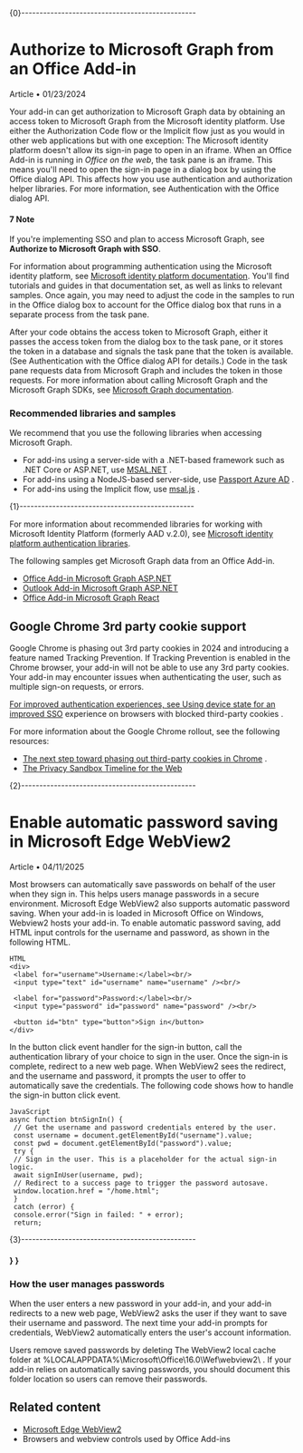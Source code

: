 {0}------------------------------------------------

# **Authorize to Microsoft Graph from an Office Add-in**

Article • 01/23/2024

Your add-in can get authorization to Microsoft Graph data by obtaining an access token to Microsoft Graph from the Microsoft identity platform. Use either the Authorization Code flow or the Implicit flow just as you would in other web applications but with one exception: The Microsoft identity platform doesn't allow its sign-in page to open in an iframe. When an Office Add-in is running in *Office on the web*, the task pane is an iframe. This means you'll need to open the sign-in page in a dialog box by using the Office dialog API. This affects how you use authentication and authorization helper libraries. For more information, see Authentication with the Office dialog API.

#### 7 **Note**

If you're implementing SSO and plan to access Microsoft Graph, see **Authorize to Microsoft Graph with SSO**.

For information about programming authentication using the Microsoft identity platform, see [Microsoft identity platform documentation](https://learn.microsoft.com/en-us/azure/active-directory/develop). You'll find tutorials and guides in that documentation set, as well as links to relevant samples. Once again, you may need to adjust the code in the samples to run in the Office dialog box to account for the Office dialog box that runs in a separate process from the task pane.

After your code obtains the access token to Microsoft Graph, either it passes the access token from the dialog box to the task pane, or it stores the token in a database and signals the task pane that the token is available. (See Authentication with the Office dialog API for details.) Code in the task pane requests data from Microsoft Graph and includes the token in those requests. For more information about calling Microsoft Graph and the Microsoft Graph SDKs, see [Microsoft Graph documentation](https://learn.microsoft.com/en-us/graph/).

### **Recommended libraries and samples**

We recommend that you use the following libraries when accessing Microsoft Graph.

- For add-ins using a server-side with a .NET-based framework such as .NET Core or ASP.NET, use [MSAL.NET](https://github.com/AzureAD/microsoft-authentication-library-for-dotnet/wiki#conceptual-documentation) .
- For add-ins using a NodeJS-based server-side, use [Passport Azure AD](https://github.com/AzureAD/passport-azure-ad) .
- For add-ins using the Implicit flow, use [msal.js](https://github.com/AzureAD/microsoft-authentication-library-for-js/wiki) .

{1}------------------------------------------------

For more information about recommended libraries for working with Microsoft Identity Platform (formerly AAD v.2.0), see [Microsoft identity platform authentication libraries](https://learn.microsoft.com/en-us/azure/active-directory/develop/reference-v2-libraries).

The following samples get Microsoft Graph data from an Office Add-in.

- [Office Add-in Microsoft Graph ASP.NET](https://github.com/OfficeDev/Office-Add-in-samples/tree/main/Samples/auth/Office-Add-in-Microsoft-Graph-ASPNET)
- [Outlook Add-in Microsoft Graph ASP.NET](https://github.com/OfficeDev/Office-Add-in-samples/tree/main/Samples/auth/Outlook-Add-in-Microsoft-Graph-ASPNET)
- [Office Add-in Microsoft Graph React](https://github.com/OfficeDev/Office-Add-in-samples/tree/main/Samples/auth/Office-Add-in-Microsoft-Graph-React)

## **Google Chrome 3rd party cookie support**

Google Chrome is phasing out 3rd party cookies in 2024 and introducing a feature named Tracking Prevention. If Tracking Prevention is enabled in the Chrome browser, your add-in will not be able to use any 3rd party cookies. Your add-in may encounter issues when authenticating the user, such as multiple sign-on requests, or errors.

[For improved authentication experiences, see Using device state for an improved SSO](https://devblogs.microsoft.com/identity/managed-devices-for-blocked-third-party-cookies/) experience on browsers with blocked third-party cookies .

For more information about the Google Chrome rollout, see the following resources:

- [The next step toward phasing out third-party cookies in Chrome](https://blog.google/products/chrome/privacy-sandbox-tracking-protection/) .
- [The Privacy Sandbox Timeline for the Web](https://privacysandbox.com/open-web/#the-privacy-sandbox-timeline)

{2}------------------------------------------------

# **Enable automatic password saving in Microsoft Edge WebView2**

Article • 04/11/2025

Most browsers can automatically save passwords on behalf of the user when they sign in. This helps users manage passwords in a secure environment. Microsoft Edge WebView2 also supports automatic password saving. When your add-in is loaded in Microsoft Office on Windows, Webview2 hosts your add-in. To enable automatic password saving, add HTML input controls for the username and password, as shown in the following HTML.

```
HTML
<div>
 <label for="username">Username:</label><br/>
 <input type="text" id="username" name="username" /><br/>

 <label for="password">Password:</label><br/>
 <input type="password" id="password" name="password" /><br/>

 <button id="btn" type="button">Sign in</button>
</div>
```
In the button click event handler for the sign-in button, call the authentication library of your choice to sign in the user. Once the sign-in is complete, redirect to a new web page. When WebView2 sees the redirect, and the username and password, it prompts the user to offer to automatically save the credentials. The following code shows how to handle the sign-in button click event.

```
JavaScript
async function btnSignIn() {
 // Get the username and password credentials entered by the user.
 const username = document.getElementById("username").value;
 const pwd = document.getElementById("password").value;
 try {
 // Sign in the user. This is a placeholder for the actual sign-in logic.
 await signInUser(username, pwd);
 // Redirect to a success page to trigger the password autosave.
 window.location.href = "/home.html";
 }
 catch (error) {
 console.error("Sign in failed: " + error);
 return;
```

{3}------------------------------------------------

#### } }

### **How the user manages passwords**

When the user enters a new password in your add-in, and your add-in redirects to a new web page, WebView2 asks the user if they want to save their username and password. The next time your add-in prompts for credentials, WebView2 automatically enters the user's account information.

Users remove saved passwords by deleting The WebView2 local cache folder at %LOCALAPPDATA%\Microsoft\Office\16.0\Wef\webview2\ . If your add-in relies on automatically saving passwords, you should document this folder location so users can remove their passwords.

## **Related content**

- [Microsoft Edge WebView2](https://developer.microsoft.com/microsoft-edge/webview2)
- Browsers and webview controls used by Office Add-ins